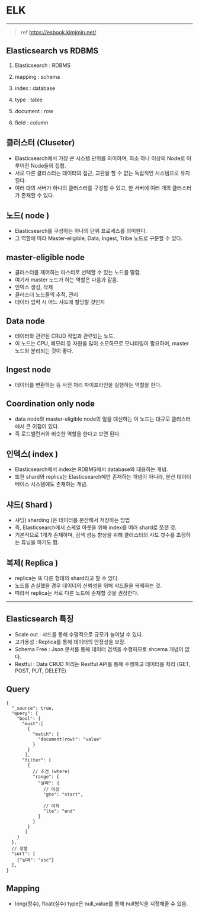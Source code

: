 # ELK

---

> ref https://esbook.kimjmin.net/

## Elasticsearch vs RDBMS

1. Elasticsearch : RDBMS

2. mapping : schema

3. index : database

4. type : table

5. document : row

6. field : column

## 클러스터 (Cluseter)

* Elasticsearch에서 가장 큰 시스템 단위를 의미하며, 최소 하나 이상의 Node로 이루어진 Node들의 집합.
* 서로 다른 클러스터는 데이터의 접근, 교환을 할 수 없는 독립적인 시스템으로 유지된다.
* 여러 대의 서버가 하나의 클러스터를 구성할 수 있고, 한 서버에 여러 개의 클러스터가 존재할 수 있다.

## 노드( node )

* Elasticsearch를 구성하는 하나의 단위 프로세스를 의미한다.
* 그 역할에 따라 Master-eligible, Data, Ingest, Tribe 노드로 구분할 수 있다.

## master-eligible node

* 클러스터를 제어하는 마스터로 선택할 수 있는 노드를 말함.
* 여기서 master 노드가 하는 역할은 다음과 같음.
* 인덱스 생성, 삭제
* 클러스더 노드들의 추적, 관리
* 데이터 입력 시 어느 샤드에 할당할 것인지

## Data node

* 데이터와 관련된 CRUD 작업과 관련있는 노드.
* 이 노드는 CPU, 메모리 등 자원을 많이 소모하므로 모니터링이 필요하며, master 노드와 분리되는 것이 좋다.

## Ingest node

* 데이터를 변환하는 등 사전 처리 파이프라인을 실행하는 역할을 한다.

## Coordination only node 

* data node와 master-eligible node의 일을 대신하는 이 노드는 대규모 클러스터에서 큰 이점이 있다.
* 즉 로드밸런서와 비슷한 역할을 한다고 보면 된다.

## 인덱스( index )

* Elasticsearch에서 index는 RDBMS에서 database와 대응하는 개념.
* 또한 shard와 replica는 Elasticsearch에만 존재하는 개념이 아니라, 분산 데이터베이스 시스템에도 존재하는 개념.

## 샤드( Shard )

* 샤딩( sharding )은 데이터를 분산해서 저장하는 방법
* 즉, Elasticsearch에서 스케일 아웃을 위해 index를 여러 shard로 쪼갠 것.
* 기본적으로 1개가 존재하며, 검색 성능 향상을 위해 클러스터의 샤드 갯수를 조정하는 튜닝을 하기도 함.

## 복제( Replica )

* replica는 또 다른 형태의 shard라고 할 수 있다.
* 노드를 손실했을 경우 데이터의 신뢰성을 위해 샤드들을 복제하는 것.
* 따라서 replica는 서로 다른 노드에 존재할 것을 권장한다.

---

## Elasticsearch 특징
* Scale out : 샤드를 통해 수평적으로 규모가 늘어날 수 있다.
* 고가용성 : Replica를 통해 데이터의 안정성을 보장.
* Schema Free : Json 문서를 통해 데이터 검색을 수행하므로 shcema 개념이 없다.
* Restful : Data CRUD 처리는 Restful API를 통해 수행하고 데이터를 처리 (GET, POST, PUT, DELETE)

## Query

```
{
  "_source": true,
  "query": {
    "bool": {
      "must":[
        {
          "match": {
            "document(row)": "value"
          }
        }
       ],
      "filter": [
        {
          // 조건 (where)
          "range": {
            "날짜": {
              // 이상
              "gte": "start", 
              
              // 이하
              "lte": "end"
            }
          }
        }
       ]
    }
  },
  // 정렬
  "sort": [
    {"날짜": "asc"} 
  ],
}
```

## Mapping
* long(정수), float(실수) type은 null_value를 통해 null형식을 지정해줄 수 있음.
